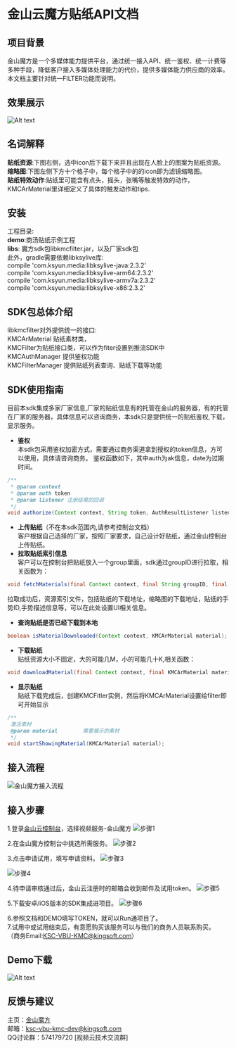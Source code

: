 # 金山云魔方贴纸API文档
## 项目背景
金山魔方是一个多媒体能力提供平台，通过统一接入API、统一鉴权、统一计费等多种手段，降低客户接入多媒体处理能力的代价，提供多媒体能力供应商的效率。 本文档主要针对统一FILTER功能而说明。
## 效果展示
![Alt text](https://raw.githubusercontent.com/wiki/ksvcmc/KMCSTFilter_iOS/img.jpg)
## 名词解释
**贴纸资源**:下图右侧，选中icon后下载下来并且出现在人脸上的图案为贴纸资源。  
**缩略图**:下图左侧下方十个格子中，每个格子中的的icon即为滤镜缩略图。  
**贴纸特效动作**:贴纸里可能含有点头，摇头，张嘴等触发特效的动作，KMCArMaterial里详细定义了具体的触发动作和tips.  

## 安装
工程目录:   
**demo**:商汤贴纸示例工程  
**libs**: 魔方sdk包libkmcfilter.jar，以及厂家sdk包  
此外，gradle需要依赖libksylive库:    
compile 'com.ksyun.media:libksylive-java:2.3.2'   
compile 'com.ksyun.media:libksylive-arm64:2.3.2'   
compile 'com.ksyun.media:libksylive-armv7a:2.3.2'   
compile 'com.ksyun.media:libksylive-x86:2.3.2'   

## SDK包总体介绍
libkmcfilter对外提供统一的接口:  
KMCArMaterial 贴纸素材类，  
KMCFilter为贴纸接口类，可以作为fiter设置到推流SDK中  
KMCAuthManager 提供鉴权功能  
KMCFilterManager 提供贴纸列表查询、贴纸下载等功能  


## SDK使用指南  
目前本sdk集成多家厂家信息,厂家的贴纸信息有的托管在金山的服务器，有的托管在厂家的服务器，具体信息可以咨询商务，本sdk只是提供统一的贴纸鉴权,下载，显示服务。
+ **鉴权**  
  本sdk包采用鉴权加密方式，需要通过商务渠道拿到授权的token信息，方可以使用，具体请咨询商务。
鉴权函数如下，其中auth为ak信息，date为过期时间。  
```java
/**
 * @param context
 * @param auth token
 * @param listener 注册结果的回调
 */
void authorize(Context context, String token, AuthResultListener listener)；
```

+ **上传贴纸**（不在本sdk范围内,请参考控制台文档）   
 客户根据自己选择的厂家，按照厂家要求，自己设计好贴纸，通过金山控制台上传贴纸。
+ **拉取贴纸索引信息**  
 客户可以在控制台把贴纸放入一个group里面，sdk通过groupID进行拉取，相关函数为：
```java
void fetchMaterials(final Context context, final String groupID, final FetchMaterialListener listener)；
```
拉取成功后，资源索引文件，包括贴纸的下载地址，缩略图的下载地址，贴纸的手势ID,手势描述信息等，可以在此处设置UI相关信息。
+ **查询贴纸是否已经下载到本地**  
```java
boolean isMaterialDownloaded(Context context, KMCArMaterial material);
```
+ **下载贴纸**  
贴纸资源大小不固定，大的可能几M，小的可能几十K,相关函数：
```java
void downloadMaterial(final Context context, final KMCArMaterial material, final DownloadMaterialListener listener);
```
+ **显示贴纸**  
  贴纸下载完成后，创建KMCFitler实例，然后将KMCArMaterial设置给filter即可开始显示  
```java
/**
 激活素材
 @param material        需要展示的素材
 */
void startShowingMaterial(KMCArMaterial material);
```
## 接入流程
![金山魔方接入流程](https://raw.githubusercontent.com/wiki/ksvcmc/KMCSTFilter_Android/all.jpg "金山魔方接入流程")
## 接入步骤  
1.登录[金山云控制台]( https://console.ksyun.com)，选择视频服务-金山魔方
![步骤1](https://raw.githubusercontent.com/wiki/ksvcmc/KMCSTFilter_Android/step1.png "接入步骤1")

2.在金山魔方控制台中挑选所需服务。
![步骤2](https://raw.githubusercontent.com/wiki/ksvcmc/KMCSTFilter_Android/step2.png "接入步骤2")

3.点击申请试用，填写申请资料。
![步骤3](https://raw.githubusercontent.com/wiki/ksvcmc/KMCSTFilter_Android/step3.png "接入步骤3")

![步骤4](https://raw.githubusercontent.com/wiki/ksvcmc/KMCSTFilter_Android/step4.png "接入步骤4")

4.待申请审核通过后，金山云注册时的邮箱会收到邮件及试用token。
![步骤5](https://raw.githubusercontent.com/wiki/ksvcmc/KMCSTFilter_Android/step5.png "接入步骤5")

5.下载安卓/iOS版本的SDK集成进项目。
![步骤6](https://raw.githubusercontent.com/wiki/ksvcmc/KMCSTFilter_Android/step6.png "接入步骤6")

6.参照文档和DEMO填写TOKEN，就可以Run通项目了。  
7.试用中或试用结束后，有意愿购买该服务可以与我们的商务人员联系购买。  
（商务Email:KSC-VBU-KMC@kingsoft.com）
## Demo下载
![Alt text](https://raw.githubusercontent.com/wiki/ksvcmc/KMCSTFilter_iOS/code.png)
## 反馈与建议  
主页：[金山魔方](https://docs.ksyun.com/read/latest/142/_book/index.html)  
邮箱：ksc-vbu-kmc-dev@kingsoft.com  
QQ讨论群：574179720 [视频云技术交流群]
